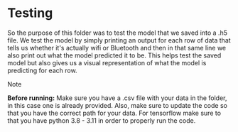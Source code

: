 # Testing

So the purpose of this folder was to test the model that we saved into a .h5 file. We test the model by simply printing an output for each row of data that tells us whether it's actually wifi or Bluetooth and then in that same line we also print out what the model predicted it to be. This helps test the saved model but also gives us a visual representation of what the model is predicting for each row.

> [!NOTE]
> **Before running:**
> Make sure you have a .csv file with your data in the folder, in this case one is already provided. Also, make sure to update the code so that you have the correct path for your data.
> For tensorflow make sure to that you have python 3.8 - 3.11 in order to properly run the code. 






